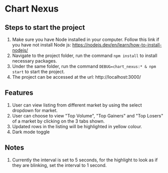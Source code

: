 # Chart Nexus

## Steps to start the project
1. Make sure you have Node installed in your computer. Follow this link if you have not install Node js: https://nodejs.dev/en/learn/how-to-install-nodejs/
1. Navigate to the project folder, run the command `npm install` to install necessary packages.
1. Under the same folder, run the command `DEBUG=chart_nexus:* & npm start` to start the project.
1. The project can be accessed at the url: http://localhost:3000/

## Features
1. User can view listing from different market by using the select dropdown for market.
1. User can choose to view "Top Volume", "Top Gainers" and "Top Losers" of a market by clicking on the 3 tabs shown.
1. Updated rows in the listing will be highlighted in yellow colour.
1. Dark mode toggle

## Notes
1. Currently the interval is set to 5 seconds, for the highlight to look as if they are blinking, set the interval to 1 second. 
